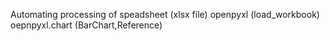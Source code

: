 Automating processing of speadsheet (xlsx file)
openpyxl (load_workbook)
oepnpyxl.chart (BarChart,Reference)
